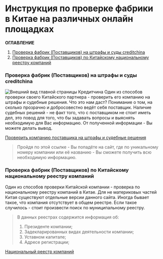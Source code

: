 # Инструкция по проверке фабрики в Китае на различных онлайн площадках
**ОГЛАВЛЕНИЕ**
1. [Проверка фабрик (Поставщиков) на штрафы и суды creditchina](#Проверка-фабрик-(Поставщиков)-на-штрафы-и-суды-creditchina)
2. [Проверка фабрик (Поставщиков) по Китайскому национальному реестру компаний](#Проверка-фабрик-(Поставщиков)-по-Китайскому-национальному-реестру-компаний)

### Проверка фабрик (Поставщиков) на штрафы и суды creditchina
![Внешний вид главной страницы Кредитчина](https://s.iimg.su/s/26/93xlmQ4agfGi0Pboh9tevgUhnnHZbnTtUel6DMrC.png)
Один из способов проверки своего Китайского партнера - проверить его компанию на штрафы и судебные решения. Что это нам даст? Понимание о том, на сколько прозрачно и добросовестно ведёт себя поставщик. Наличие судебных решений - не факт того, что с поставщиком не стоит иметь дел, это повод для того, что бы задавать вопросы и выяснять необходимую для Вас информацию. От полученной информации - Вы можете делать вывод.

[Проверить компанию поставщика на штрафы и судебные решения](https://www.creditchina.gov.cn/)
>Пройдя по этой ссылке - Вы попадёте на сайт, где по уникальному номеру компании или её названию - Вы сможете получить всю необходимую информацию.

### Проверка фабрик (Поставщиков) по Китайскому национальному реестру компаний
Один из способов проверки Китайской компании - проверка по национальному реестру компаний в Китае. Для не материковых частей Китая существуют отдельные версии данного сайта. Иногда бывает такое, что компания отсутствует в общем реестре. Если такое случилось - стоит произвести поиск по муниципальному реестру.
>В данных реестрах содержится информация об:
>1) Президенте компании;
>2) Задекларированных видах деятельности компании;
>3) Уставном капитале;
>4) Адресе регистрации;

[Национальный реестр компаний](https://bt.gsxt.gov.cn/corp-query-homepage.html)
<!--stackedit_data:
eyJoaXN0b3J5IjpbLTExOTgwMTEwODYsLTM5MTIxNjc3NCwtMj
UyMDY4NjM3LC0xOTMwMzM1ODI0LDE5OTU5NjYzNDYsLTM0ODEy
MzEzNiwtNjU4NDcxNDYwLC0yODEyMjI5NTQsLTEzNTUxMzI5NT
ksLTUzODQyMTUzNSwtODg1OTI2MzYzLDEzNTczOTAyMTMsLTEx
MDI3NjQyOCwtNTY0ODMxNzQ3LC05MjMwNzk3MTYsLTEzNDQ1Mj
AwMTcsNjA2MTIwMjY2LC0xODc3NjE2NjYxLDEyMTg2MjU1Mzcs
LTMzOTU0NzAzOF19
-->